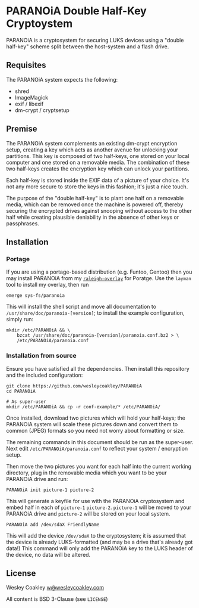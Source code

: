 PARANOiA Double Half-Key Cryptoystem
====================================

PARANOiA is a cryptosystem for securing LUKS devices using a "double half-key"
scheme split between the host-system and a flash drive.

Requisites
----------

The PARANOiA system expects the following:

* shred
* ImageMagick
* exif / libexif
* dm-crypt / cryptsetup

Premise
-------

The PARANOiA system complements an existing dm-crypt encryption setup,
creating a key which acts as another avenue for unlocking your partitions.
This key is composed of two half-keys, one stored on your local computer and
one stored on a removable media. The combination of these two half-keys
creates the encryption key which can unlock your partitions.

Each half-key is stored inside the EXIF data of a picture of your choice.
It's not any more secure to store the keys in this fashion; it's just a nice
touch.

The purpose of the "double half-key" is to plant one half on a removable media,
which can be removed once the machine is powered off, thereby securing the
encrypted drives against snooping without access to the other half while
creating plausible deniability in the absence of other keys or passphrases.

Installation
------------

### Portage

If you are using a portage-based distribution (e.g. Funtoo, Gentoo) then you may
install PARANOiA from my
[`raleigh-overlay`](https://github.com/wesleycoakley/raleigh-overlay) for
Poratge. Use the `layman` tool to install my overlay, then run

```
emerge sys-fs/paranoia
```

This will install the shell script and move all documentation to
`/usr/share/doc/paranoia-[version]`; to install the example configuration,
simply run:

```
mkdir /etc/PARANOiA && \
	bzcat /usr/share/doc/paranoia-[version]/paranoia.conf.bz2 > \
	/etc/PARANOiA/paranoia.conf
```

### Installation from source

Ensure you have satisfied all the dependencies. Then install this repository and
the included configuration:

```
git clone https://github.com/wesleycoakley/PARANOiA
cd PARANOiA

# As super-user
mkdir /etc/PARANOiA && cp -r conf-example/* /etc/PARANOiA/

```
Once installed, download two pictures which will hold your half-keys; the
PARANOiA system will scale these pictures down and convert them to common
(JPEG) formats so you need not worry about formatting or size.

The remaining commands in this document should be run as the super-user.
Next edit `/etc/PARANOiA/paranoia.conf` to reflect your system / encryption
setup.

Then move the two pictures you want for each half into the current working
directory, plug in the removable media which you want to be your PARANOiA
drive and run:

```
PARANOiA init picture-1 picture-2
```

This will generate a keyfile for use with the PARANOiA cryptosystem and embed
half in each of `picture-1` `picture-2`. `picture-1` will be moved to your
PARANOiA drive and `picture-2` will be stored on your local system.

```
PARANOiA add /dev/sdaX FriendlyName
```

This will add the device `/dev/sdaX` to the cryptosystem; it is assumed that the
device is already LUKS-formatted (and may be a drive that's already got data!)
This command will only add the PARANOiA key to the LUKS header of the device, no
data will be altered.

License
-------

Wesley Coakley <w@wesleycoakley.com>

All content is BSD 3-Clause (see `LICENSE`)
